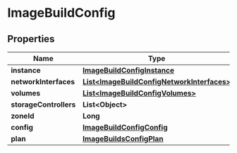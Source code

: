 

# ImageBuildConfig

## Properties

Name | Type | Description | Notes
------------ | ------------- | ------------- | -------------
**instance** | [**ImageBuildConfigInstance**](ImageBuildConfigInstance.md) |  |  [optional]
**networkInterfaces** | [**List&lt;ImageBuildConfigNetworkInterfaces&gt;**](ImageBuildConfigNetworkInterfaces.md) |  |  [optional]
**volumes** | [**List&lt;ImageBuildConfigVolumes&gt;**](ImageBuildConfigVolumes.md) |  |  [optional]
**storageControllers** | **List&lt;Object&gt;** |  |  [optional]
**zoneId** | **Long** |  |  [optional]
**config** | [**ImageBuildConfigConfig**](ImageBuildConfigConfig.md) |  |  [optional]
**plan** | [**ImageBuildsConfigPlan**](ImageBuildsConfigPlan.md) |  |  [optional]



